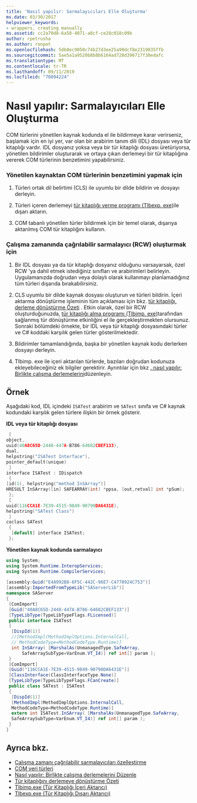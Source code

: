 ```yaml
---
title: 'Nasıl yapılır: Sarmalayıcıları Elle Oluşturma'
ms.date: 03/30/2017
helpviewer_keywords:
- wrappers, creating manually
ms.assetid: cc2a70d8-6a58-4071-a8cf-ce28c018c09b
author: rpetrusha
ms.author: ronpet
ms.openlocfilehash: 5db0ec9050c74b27d3ee25a99dcf8e2319835ffb
ms.sourcegitcommit: 5ae5a1a9520b8b8b6164ad728d396717f30edafc
ms.translationtype: MT
ms.contentlocale: tr-TR
ms.lasthandoff: 09/11/2019
ms.locfileid: "70894224"
---
```

# <a name="how-to-create-wrappers-manually"></a>Nasıl yapılır: Sarmalayıcıları Elle Oluşturma
COM türlerini yönetilen kaynak kodunda el ile bildirmeye karar verirseniz, başlamak için en iyi yer, var olan bir arabirim tanım dili (IDL) dosyası veya tür kitaplığı vardır. IDL dosyanız yoksa veya bir tür kitaplığı dosyası üretüriyorsa, yönetilen bildirimler oluşturarak ve ortaya çıkan derlemeyi bir tür kitaplığına vererek COM türlerinin benzetimini yapabilirsiniz.  
  
### <a name="to-simulate-com-types-from-managed-source"></a>Yönetilen kaynaktan COM türlerinin benzetimini yapmak için  
  
1. Türleri ortak dil belirtimi (CLS) ile uyumlu bir dilde bildirin ve dosyayı derleyin.  
  
2. Türleri içeren derlemeyi [tür kitaplığı verme programı (Tlbexp. exe)](../tools/tlbexp-exe-type-library-exporter.md)ile dışarı aktarın.  
  
3. COM tabanlı yönetilen türler bildirmek için bir temel olarak, dışarıya aktarılmış COM tür kitaplığını kullanın.  
  
### <a name="to-create-a-runtime-callable-wrapper-rcw"></a>Çalışma zamanında çağrılabilir sarmalayıcı (RCW) oluşturmak için  
  
1. Bir IDL dosyası ya da tür kitaplığı dosyanız olduğunu varsayarsak, özel RCW 'ya dahil etmek istediğiniz sınıfları ve arabirimleri belirleyin. Uygulamanızda doğrudan veya dolaylı olarak kullanmayı planlamadığınız tüm türleri dışarıda bırakabilirsiniz.  
  
2. CLS uyumlu bir dilde kaynak dosyası oluşturun ve türleri bildirin. İçeri aktarma dönüştürme işleminin tüm açıklaması için bkz. [tür kitaplığı, derleme dönüştürme Özeti](https://docs.microsoft.com/previous-versions/dotnet/netframework-4.0/k83zzh38(v=vs.100)) . Etkin olarak, özel bir RCW oluşturduğunuzda, [tür kitaplığı alma programı (Tlbimp. exe)](../tools/tlbimp-exe-type-library-importer.md)tarafından sağlanmış tür dönüştürme etkinliğini el ile gerçekleştirmekten olursunuz. Sonraki bölümdeki örnekte, bir IDL veya tür kitaplığı dosyasındaki türler ve C# koddaki karşılık gelen türler gösterilmektedir.  
  
3. Bildirimler tamamlandığında, başka bir yönetilen kaynak kodu derlerken dosyayı derleyin.  
  
4. Tlbimp. exe ile içeri aktarılan türlerde, bazıları doğrudan kodunuza ekleyebileceğiniz ek bilgiler gerektirir. Ayrıntılar için bkz [. nasıl yapılır: Birlikte çalışma derlemelerini](https://docs.microsoft.com/previous-versions/dotnet/netframework-4.0/8zbc969t(v=vs.100))düzenleyin.  
  
## <a name="example"></a>Örnek  
 Aşağıdaki kod, IDL içindeki `ISATest` arabirim ve `SATest` sınıfa ve C# kaynak kodundaki karşılık gelen türlere ilişkin bir örnek gösterir.  
  
 **IDL veya tür kitaplığı dosyası**  
  
```cpp
 [  
object,  
uuid(40A8C65D-2448-447A-B786-64682CBEF133),  
dual,  
helpstring("ISATest Interface"),  
pointer_default(unique)  
 ]  
interface ISATest : IDispatch  
 {  
[id(1), helpstring("method InSArray")]   
HRESULT InSArray([in] SAFEARRAY(int) *ppsa, [out,retval] int *pSum);  
 };  
 [  
uuid(116CCA1E-7E39-4515-9849-90790DA6431E),  
helpstring("SATest Class")  
 ]  
coclass SATest  
 {  
  [default] interface ISATest;  
 };  
```  
  
 **Yönetilen kaynak kodunda sarmalayıcı**  
  
```csharp  
using System;  
using System.Runtime.InteropServices;  
using System.Runtime.CompilerServices;  
  
[assembly:Guid("E4A992B8-6F5C-442C-96E7-C4778924C753")]  
[assembly:ImportedFromTypeLib("SAServerLib")]  
namespace SAServer  
{  
 [ComImport]  
 [Guid("40A8C65D-2448-447A-B786-64682CBEF133")]  
 [TypeLibType(TypeLibTypeFlags.FLicensed)]  
 public interface ISATest  
 {  
  [DispId(1)]  
  //[MethodImpl(MethodImplOptions.InternalCall,  
  // MethodCodeType=MethodCodeType.Runtime)]  
  int InSArray( [MarshalAs(UnmanagedType.SafeArray,  
      SafeArraySubType=VarEnum.VT_I4)] ref int[] param );  
 }   
 [ComImport]  
 [Guid("116CCA1E-7E39-4515-9849-90790DA6431E")]  
 [ClassInterface(ClassInterfaceType.None)]  
 [TypeLibType(TypeLibTypeFlags.FCanCreate)]  
 public class SATest : ISATest  
 {  
  [DispId(1)]  
  [MethodImpl(MethodImplOptions.InternalCall,   
  MethodCodeType=MethodCodeType.Runtime)]  
  extern int ISATest.InSArray( [MarshalAs(UnmanagedType.SafeArray,   
  SafeArraySubType=VarEnum.VT_I4)] ref int[] param );  
 }  
}  
```  
  
## <a name="see-also"></a>Ayrıca bkz.

- [Çalışma zamanı çağrılabilir sarmalayıcıları özelleştirme](https://docs.microsoft.com/previous-versions/dotnet/netframework-4.0/e753eftz(v=vs.100))
- [COM veri türleri](https://docs.microsoft.com/previous-versions/dotnet/netframework-4.0/sak564ww(v=vs.100))
- [Nasıl yapılır: Birlikte çalışma derlemelerini Düzenle](https://docs.microsoft.com/previous-versions/dotnet/netframework-4.0/8zbc969t(v=vs.100))
- [Tür kitaplığını derlemeye dönüştürme Özeti](https://docs.microsoft.com/previous-versions/dotnet/netframework-4.0/k83zzh38(v=vs.100))
- [Tlbimp.exe (Tür Kitaplığı İçeri Aktarıcı)](../tools/tlbimp-exe-type-library-importer.md)
- [Tlbexp.exe (Tür Kitaplığı Dışarı Aktarıcı)](../tools/tlbexp-exe-type-library-exporter.md)

